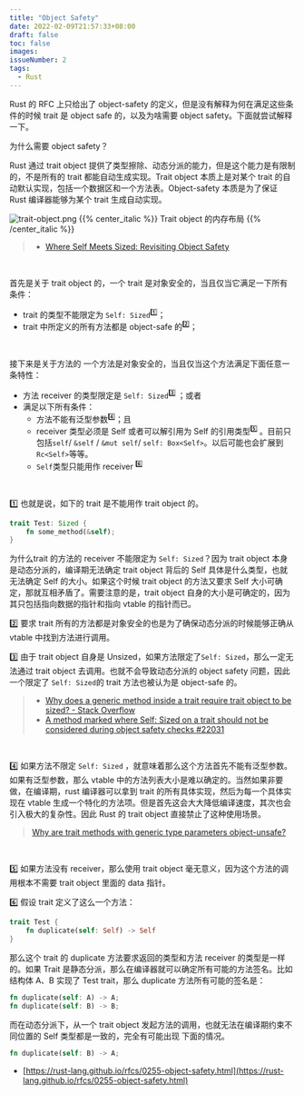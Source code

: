 ```yaml
---
title: "Object Safety"
date: 2022-02-09T21:57:33+08:00
draft: false
toc: false
images:
issueNumber: 2
tags: 
  - Rust
---
```


Rust 的 RFC 上只给出了 object-safety 的定义，但是没有解释为何在满足这些条件的时候 trait 是 object safe 的，以及为啥需要 object safety。下面就尝试解释一下。
​

为什么需要 object safety？
​

Rust 通过 trait object 提供了类型擦除、动态分派的能力，但是这个能力是有限制的，不是所有的 trait 都能自动生成实现。Trait object 本质上是对某个 trait 的自动默认实现，包括一个数据区和一个方法表。Object-safety 本质是为了保证 Rust 编译器能够为某个 trait 生成自动实现。
​

![trait-object.png](https://gw.alipayobjects.com/zos/antfincdn/QAgzwRCoT/1644416416.png)
{{% center_italic %}} Trait object 的内存布局 {{% /center_italic %}} 

> - [Where Self Meets Sized: Revisiting Object Safety](https://huonw.github.io/blog/2015/05/where-self-meets-sized-revisiting-object-safety/)

​

首先是关于 trait object 的，一个 trait 是对象安全的，当且仅当它满足一下所有条件：

- trait 的类型不能限定为 `Self: Sized`<sup>1️⃣</sup>；
- trait 中所定义的所有方法都是 object-safe 的<sup>2️⃣</sup>；

​

接下来是关于方法的
一个方法是对象安全的，当且仅当这个方法满足下面任意一条特性：

- 方法 receiver 的类型限定是 `Self: Sized`<sup>3️⃣ </sup>；或者
- 满足以下所有条件：
   - 方法不能有泛型参数<sup>4️⃣</sup>；且
   - receiver 类型必须是 Self 或者可以解引用为 Self 的引用类型<sup>5️⃣ </sup>。目前只包括`self`/ `&self` / `&mut self`/ `self: Box<Self>`。以后可能也会扩展到 `Rc<Self>`等等。
   - `Self`类型只能用作 receiver <sup>6️⃣ </sup>

​

1️⃣   也就是说，如下的 trait 是不能用作 trait object 的。
```rust
trait Test: Sized {
	fn some_method(&self);
}
```
为什么trait 的方法的 receiver 不能限定为 `Self: Sized`？因为 trait object 本身是动态分派的，编译期无法确定 trait object 背后的 Self 具体是什么类型，也就无法确定 Self 的大小。如果这个时候 trait object 的方法又要求 Self 大小可确定，那就互相矛盾了。需要注意的是，trait object 自身的大小是可确定的，因为其只包括指向数据的指针和指向 vtable 的指针而已。
​

2️⃣   要求 trait 所有的方法都是对象安全的也是为了确保动态分派的时候能够正确从 vtable 中找到方法进行调用。
​

3️⃣   由于 trait object 自身是 Unsized，如果方法限定了`Self: Sized`，那么一定无法通过 trait object 去调用。也就不会导致动态分派的 object safety 问题，因此一个限定了 `Self: Sized`的 trait 方法也被认为是 object-safe 的。
​

> - [Why does a generic method inside a trait require trait object to be sized? - Stack Overflow](https://stackoverflow.com/questions/42620022/why-does-a-generic-method-inside-a-trait-require-trait-object-to-be-sized)
> - [A method marked where Self: Sized on a trait should not be considered during object safety checks #22031](https://github.com/rust-lang/rust/issues/22031)

​

4️⃣   如果方法不限定 `Self: Sized` ，就意味着那么这个方法首先不能有泛型参数。如果有泛型参数，那么 vtable 中的方法列表大小是难以确定的。当然如果非要做，在编译期，rust 编译器可以拿到 trait 的所有具体实现，然后为每一个具体实现在 vtable 生成一个特化的方法项。但是首先这会大大降低编译速度，其次也会引入极大的复杂性。因此 Rust 的 trait object 直接禁止了这种使用场景。
​

> [Why are trait methods with generic type parameters object-unsafe?](https://stackoverflow.com/questions/67767207/why-are-trait-methods-with-generic-type-parameters-object-unsafe)

​

5️⃣   如果方法没有 receiver，那么使用 trait object 毫无意义，因为这个方法的调用根本不需要 trait object 里面的 data 指针。
​

6️⃣   假设 trait 定义了这么一个方法：
```rust
trait Test {
	fn duplicate(self: Self) -> Self
}
```
那么这个 trait 的 duplicate 方法要求返回的类型和方法 receiver 的类型是一样的。如果 Trait 是静态分派，那么在编译器就可以确定所有可能的方法签名。比如结构体 A、B 实现了 Test trait，那么 duplicate 方法所有可能的签名是：
```rust
fn duplicate(self: A) -> A;
fn duplicate(self: B) -> B;
```
而在动态分派下，从一个 trait object 发起方法的调用，也就无法在编译期约束不同位置的 Self 类型都是一致的，完全有可能出现 下面的情况。
```rust
fn duplicate(self: B) -> A;
```


- [https://rust-lang.github.io/rfcs/0255-object-safety.html](https://rust-lang.github.io/rfcs/0255-object-safety.html)
